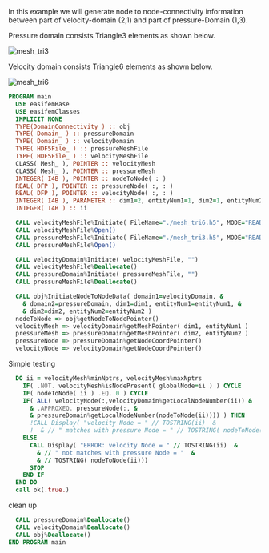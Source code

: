 In this example we will generate node to node-connectivity information between part of velocity-domain (2,1) and part of pressure-Domain (1,3).

Pressure domain consists Triangle3 elements as shown below.

![mesh_tri3](figures/mesh_tri3.png)

Velocity domain consists Triangle6 elements as shown below.

![mesh_tri6](figures/mesh_tri6.png)

``` fortran
PROGRAM main
  USE easifemBase
  USE easifemClasses
  IMPLICIT NONE
  TYPE(DomainConnectivity_) :: obj
  TYPE( Domain_ ) :: pressureDomain
  TYPE( Domain_ ) :: velocityDomain
  TYPE( HDF5File_ ) :: pressureMeshFile
  TYPE( HDF5File_ ) :: velocityMeshFile
  CLASS( Mesh_ ), POINTER :: velocityMesh
  CLASS( Mesh_ ), POINTER :: pressureMesh
  INTEGER( I4B ), POINTER :: nodeToNode( : )
  REAL( DFP ), POINTER :: pressureNode( :, : )
  REAL( DFP ), POINTER :: velocityNode( :, : )
  INTEGER( I4B ), PARAMETER :: dim1=2, entityNum1=1, dim2=1, entityNum2=3
  INTEGER( I4B ) :: ii
```

```fortran
  CALL velocityMeshFile%Initiate( FileName="./mesh_tri6.h5", MODE="READ" )
  CALL velocityMeshFile%Open()
  CALL pressureMeshFile%Initiate( FileName="./mesh_tri3.h5", MODE="READ" )
  CALL pressureMeshFile%Open()
```

```fortran
  CALL velocityDomain%Initiate( velocityMeshFile, "")
  CALL velocityMeshFile%Deallocate()
  CALL pressureDomain%Initiate( pressureMeshFile, "")
  CALL pressureMeshFile%Deallocate()
```

```fortran
  CALL obj%InitiateNodeToNodeData( domain1=velocityDomain, &
    & domain2=pressureDomain, dim1=dim1, entityNum1=entityNum1, &
    & dim2=dim2, entityNum2=entityNum2 )
  nodeToNode => obj%getNodeToNodePointer()
  velocityMesh => velocityDomain%getMeshPointer( dim1, entityNum1 )
  pressureMesh => pressureDomain%getMeshPointer( dim2, entityNum2 )
  pressureNode => pressureDomain%getNodeCoordPointer()
  velocityNode => velocityDomain%getNodeCoordPointer()
```

Simple testing

```fortran
  DO ii = velocityMesh%minNptrs, velocityMesh%maxNptrs
    IF( .NOT. velocityMesh%isNodePresent( globalNode=ii ) ) CYCLE
    IF( nodeToNode( ii ) .EQ. 0 ) CYCLE
    IF( ALL( velocityNode(:,velocityDomain%getLocalNodeNumber(ii)) &
      & .APPROXEQ. pressureNode(:, &
      & pressureDomain%getLocalNodeNumber(nodeToNode(ii)))) ) THEN
      !CALL Display( "velocity Node = " // TOSTRING(ii)  &
      !  & // " matches with pressure Node = " // TOSTRING( nodeToNode(ii)))
    ELSE
      CALL Display( "ERROR: velocity Node = " // TOSTRING(ii)  &
        & // " not matches with pressure Node = "  &
        & // TOSTRING( nodeToNode(ii)))
      STOP
    END IF
  END DO
  call ok(.true.)
```

clean up

```fortran
  CALL pressureDomain%Deallocate()
  CALL velocityDomain%Deallocate()
  CALL obj%Deallocate()
END PROGRAM main
```
